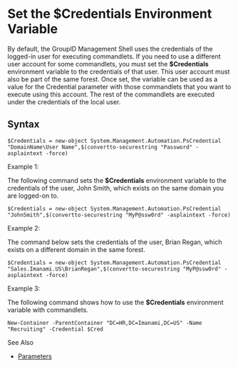 # Set the $Credentials Environment Variable

By default, the GroupID Management Shell uses the credentials of the logged-in user for executing
commandlets. If you need to use a different user account for some commandlets, you must set the
**$Credentials** environment variable to the credentials of that user. This user account must also
be part of the same forest. Once set, the variable can be used as a value for the Credential
parameter with those commandlets that you want to execute using this account. The rest of the
commandlets are executed under the credentials of the local user.

## Syntax

```
$Credentials = new-object System.Management.Automation.PsCredential "DomainName\User Name",$(convertto-securestring "Password" -asplaintext -force)
```

Example 1:

The following command sets the **$Credentials** environment variable to the credentials of the user,
John Smith, which exists on the same domain you are logged-on to.

```
$Credentials = new-object System.Management.Automation.PsCredential "JohnSmith",$(convertto-securestring "MyP@ssw0rd" -asplaintext -force)
```

Example 2:

The command below sets the credentials of the user, Brian Regan, which exists on a different domain
in the same forest.

```
$Credentials = new-object System.Management.Automation.PsCredential "Sales.Imanami.US\BrianRegan",$(convertto-securestring "MyP@ssw0rd" -asplaintext -force)
```

Example 3:

The following command shows how to use the **$Credentials** environment variable with commandlets.

```
New-Container -ParentContainer "DC=HR,DC=Imanami,DC=US" -Name "Recruiting" -Credential $Cred
```

See Also

- [Parameters](/docs/directorymanager/11.0/directorymanager/managementshell/parameters/parameters.md)
